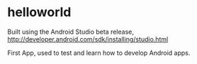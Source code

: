 helloworld
==========

Built using the Android Studio beta release, http://developer.android.com/sdk/installing/studio.html


First App, used to test and learn how to develop Android apps.
